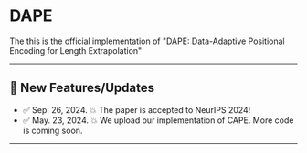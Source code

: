 # DAPE
The this is the official implementation of "DAPE: Data-Adaptive Positional Encoding for Length Extrapolation"

---
## 🚩 **New Features/Updates**
- ✅ Sep. 26, 2024. 💥 The paper is accepted to NeurIPS 2024!
- ✅ May. 23, 2024. 💥 We upload our implementation of CAPE. More code is coming soon.

---

